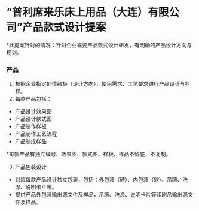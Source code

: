 # “普利席来乐床上用品（大连）有限公司”产品款式设计提案

*此提案针对的情况：针对企业需要产品款式设计研发，有明确的产品设计方向与规划。

### 产品
1. 根据企业指定的情绪板（设计方向）、使用需求、工艺要求进行产品设计与打样。
2. 每款产品包括：
- 产品设计效果图
- 产品设计款式图
- 产品制作样板
- 产品制作工艺流程
- 产品制成样品

*每款产品有独立编号、效果图、款式图、样板、样品不留底，不复制。

3. 产品包装设计
- 对应每款产品设计独立包装，包括：外包装（硬）、内包装（软）、吊牌、洗涤、说明卡片等。
- 提供产品外包装输出源文件及样品，吊牌、洗涤、说明卡片等印刷品输出源文件及样品。

